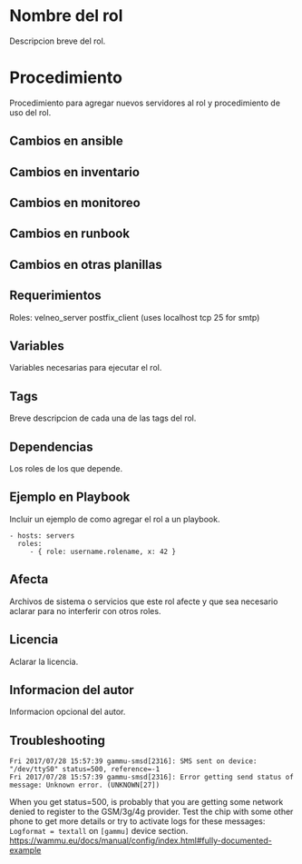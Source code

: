 Nombre del rol
==============
Descripcion breve del rol.

Procedimiento
=============

Procedimiento para agregar nuevos servidores al rol y procedimiento de uso del rol. 

Cambios en ansible
------------------

Cambios en inventario
---------------------

Cambios en monitoreo
--------------------

Cambios en runbook
------------------

Cambios en otras planillas
--------------------------

Requerimientos
--------------

Roles:
  velneo_server
  postfix_client (uses localhost tcp 25 for smtp)

Variables
---------

Variables necesarias para ejecutar el rol.

Tags
----

Breve descripcion de cada una de las tags del rol.

Dependencias
------------

Los roles de los que depende.

Ejemplo en Playbook
-------------------

Incluir un ejemplo de como agregar el rol a un playbook.

    - hosts: servers
      roles:
         - { role: username.rolename, x: 42 }

Afecta
------

Archivos de sistema o servicios que este rol afecte y que sea necesario aclarar para no interferir con otros roles.

Licencia
--------

Aclarar la licencia.

Informacion del autor
---------------------

Informacion opcional del autor.

Troubleshooting
---------------

```text
Fri 2017/07/28 15:57:39 gammu-smsd[2316]: SMS sent on device: "/dev/ttyS0" status=500, reference=-1
Fri 2017/07/28 15:57:39 gammu-smsd[2316]: Error getting send status of message: Unknown error. (UNKNOWN[27])
```

When you get status=500, is probably that you are getting some network denied to register to the GSM/3g/4g provider.
Test the chip with some other phone to get more details or try to activate logs for these messages: `Logformat = textall` on `[gammu]` device section. https://wammu.eu/docs/manual/config/index.html#fully-documented-example
